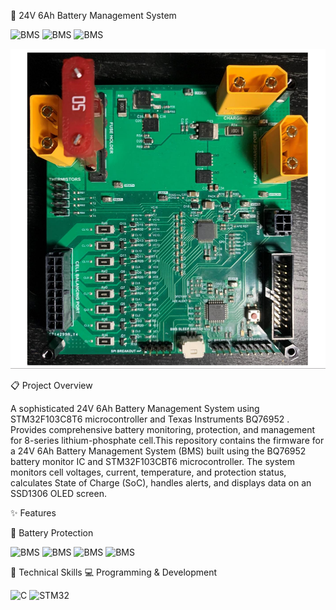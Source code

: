 🔋 24V 6Ah Battery Management System


![BMS](https://img.shields.io/badge/BMS-24V_6Ah-3776AB?style=for-the-badge)
![BMS](https://img.shields.io/badge/STM32F103C8T6-Blue_Pill-03234B?style=for-the-badge&logo=stmicroelectronics&logoColor=white)
![BMS](https://img.shields.io/badge/TI-BQ76952-CC0000?style=for-the-badge&logo=texasinstruments&logoColor=white)


<div id="header" align="center"> <img src="bms_customboard.png" width="750"/> </div>

📋 Project Overview


A sophisticated 24V 6Ah Battery Management System using STM32F103C8T6 microcontroller and Texas Instruments BQ76952 . Provides comprehensive battery monitoring, protection, and management for 8-series lithium-phosphate cell.This repository contains the firmware for a 24V 6Ah Battery Management System (BMS) built using the BQ76952 battery monitor IC and STM32F103CBT6 microcontroller. The system monitors cell voltages, current, temperature, and protection status, calculates State of Charge (SoC), handles alerts, and displays data on an SSD1306 OLED screen.


✨ Features


🔋 Battery Protection


![BMS](https://img.shields.io/badge/Over_Voltage-Protection-FF6B6B?style=flat-square)
![BMS](https://img.shields.io/badge/Under_Voltage-Protection-4ECDC4?style=flat-square)
![BMS](https://img.shields.io/badge/Current_Monitoring-6A_Range-45B7D1?style=flat-square)
![BMS](https://img.shields.io/badge/Temperature_-40%C2%B0C_to_85%C2%B0C-F7B731?style=flat-square)



🔧 Technical Skills
💻 Programming & Development


![C](https://img.shields.io/badge/C-A8B9CC?style=for-the-badge&logo=c&logoColor=black)
![STM32](https://img.shields.io/badge/STM32-03234B?style=for-the-badge&logo=stmicroelectronics&logoColor=white)

